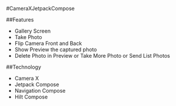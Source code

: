 #CameraXJetpackCompose

##Features
- Gallery Screen
- Take Photo
- Flip Camera Front and Back
- Show Preview the captured photo
- Delete Photo in Preview or Take More Photo or Send List Photos

##Technology
- Camera X
- Jetpack Compose
- Navigation Compose
- Hilt Compose

